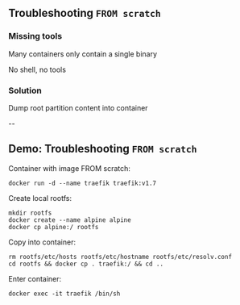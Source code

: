 ## Troubleshooting `FROM scratch`
<!-- .slide: id="debug_from_scratch" -->

### Missing tools

Many containers only contain a single binary

No shell, no tools

### Solution

Dump root partition content into container

--

## Demo: Troubleshooting `FROM scratch`

Container with image FROM scratch:

```plaintext
docker run -d --name traefik traefik:v1.7
```

Create local rootfs:

```plaintext
mkdir rootfs
docker create --name alpine alpine
docker cp alpine:/ rootfs
```

Copy into container:

```plaintext
rm rootfs/etc/hosts rootfs/etc/hostname rootfs/etc/resolv.conf
cd rootfs && docker cp . traefik:/ && cd ..
```

Enter container:

```plaintext
docker exec -it traefik /bin/sh
```
